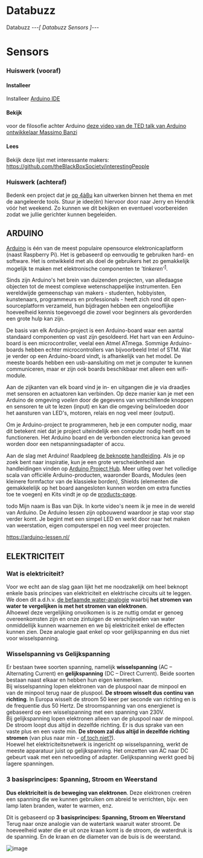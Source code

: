 # Databuzz
Databuzz
*---[ Databuzz Sensors ]---*

# Sensors

### Huiswerk (vooraf)
#### Installeer
Installeer [Arduino IDE](https://www.arduino.cc/en/Main/Software) 

#### Bekijk
voor de filosofie achter Arduino [deze 
video van de TED talk van Arduino ontwikkelaar Massimo Banzi](https://www.ted.com/talks/massimo_banzi_how_arduino_is_open_sourcing_imagination)

#### Lees
Bekijk deze lijst met interessante makers: https://github.com/theBlackBoxSociety/interestingPeople

### Huiswerk (achteraf)
Bedenk een project dat je [op 4à8u](http://fffff.at/speed-project/) kan uitwerken binnen het thema en met de aangeleerde tools.
Stuur je idee(ën) hiervoor door naar Jerry en Hendrik vóór het weekend. Zo kunnen we dit bekijken en eventueel voorbereiden zodat we jullie gerichter kunnen begeleiden.

## ARDUINO
[Arduino](https://www.arduino.cc/) is één van de meest populaire opensource elektronicaplatform (naast Raspberry Pi). Het is gebaseerd op eenvoudig te gebruiken hard- en software. Het is ontwikkeld met als doel de gebruikers het zo gemakkelijk mogelijk te maken met elektronische componenten te *'tinkeren'*<sup>[1](#myfootnote1)</sup>. 

Sinds  zijn Arduino's het brein  van duizenden projecten, van alledaagse objecten tot de meest complexe wetenschappelijke instrumenten. Een wereldwijde gemeenschap van makers - studenten, hobbyisten, kunstenaars, programmeurs en professionals - heeft zich rond dit open-sourceplatform verzameld, hun bijdragen hebben een ongelooflijke hoeveelheid kennis toegevoegd die zowel voor beginners als gevorderden een grote hulp kan zijn.

De basis van elk Arduino-project is een Arduino-board waar een aantal standaard componenten op vast zijn gesoldeerd. Het hart van een Arduino-board is een microcontroller, veelal een Atmel ATmega. Sommige Arduino-boards hebben echter microcontrollers van bijvoorbeeld Intel of STM. Wat je verder op een Arduino-board vindt, is afhankelijk van het model. De meeste boards hebben een usb-aansluiting om met je computer te kunnen communiceren, maar er zijn ook boards beschikbaar met alleen een wifi-module. 

Aan de zijkanten van elk board vind je in- en uitgangen die je via draadjes met sensoren en actuatoren kan verbinden. Op deze manier kan je met een Arduino de omgeving *voelen* door de gegevens van verschillende knoppen en sensoren te uit te lezen (input) en kan die omgeving beïnvloeden door het aansturen van LED's, motoren, relais en nog veel meer (output).

Om je Arduino-project te programmeren, heb je een computer nodig, maar dit betekent niet dat je project uiteindelijk een computer nodig heeft om te functioneren. Het Arduino board en de verbonden electronica kan gevoed worden door een netspanningsadapter of accu. 

<!--Arduino-boards kunnen ingangen uitlezen - licht op een sensor, een vinger op een knop of een Twitter-bericht, ... - en veranderen in een uitgang - een motor activeren, een LED aanzetten, iets online publiceren. Het programmeren van een Arduino-bord doe je door er een reeks instructies - een grogramma - naar de microcontroller op het bord te sturen. Hiervoor gebruik je de Arduino-programmeertaal (C++) en de Arduino IDE (gebaseerd op Processing). De Arduino-software is eenvoudig te gebruiken voor beginners, maar toch flexibel genoeg voor gevorderde gebruikers. Het werkt op Mac, Windows en Linux. -->

Aan de slag met Arduino! Raadpleeg [de beknopte handleiding](https://www.arduino.cc/en/Guide/HomePage). Als je op zoek bent naar inspiratie, kun je een grote verscheidenheid aan handleidingen vinden op [Arduino Project Hub](https://create.arduino.cc/projecthub). Meer uitleg over het volledige scala van officiële Arduino-producten, waaronder Boards, Modules (een kleinere formfactor van de klassieke borden), Shields (elementen die gemakkelelijk op het board aangesloten kunnen worden om extra functies toe te voegen) en Kits vindt je op de [products-page](https://www.arduino.cc/en/Main/Products).

todo
Mijn naam is Bas van Dijk. In korte video's neem ik je mee in de wereld van Arduino. De Arduino lessen zijn opbouwend waardoor je stap voor stap verder komt. Je begint met een simpel LED en werkt door naar het maken van weerstation, eigen computerspel en nog veel meer projecten.

https://arduino-lessen.nl/


## ELEKTRICITEIT

### Wat is elektriciteit?
Voor we echt aan de slag gaan lijkt het me noodzakelijk om heel beknopt enkele basis principes van elektriciteit en elektrische circuits uit te leggen. We doen dit a.d.h.v. [de befaamde water-analogie](https://www.google.com/search?q=water+analogy+electricity&rlz=1C5CHFA_enBE830BE830&tbm=isch&source=iu&ictx=1&fir=dbS3D2uaZhjOOM%253A%252CK4Myskr2OVtrnM%252C_&vet=1&usg=AI4_-kQxWQPlProSZBU7MdNqTABPfzF32Q&sa=X&ved=2ahUKEwjEpdu29_rgAhVEbFAKHZAUCI8Q9QEwC3oECAIQGg&cshid=1552336599334250#imgdii=M9M0PrqjM8GPjM:&imgrc=3SVFvWMRRCq-oM:&vet=1) waarbij **het stromen van water te vergelijken is met het stromen van elektronen**.     
Alhoewel deze vergelijking onvolkomen is is ze nuttig omdat er genoeg overeenkomsten zijn en onze zintuigen de verschijnselen van water onmiddellijk kunnen waarnemen en we bij elektriciteit enkel de effecten kunnen zien. Deze analogie gaat enkel op voor gelijkspanning en dus niet voor wisselspanning. 

### Wisselspanning vs Gelijkspanning    
Er bestaan twee soorten spanning, namelijk **wisselspanning** (AC – Alternating Current) en **gelijkspanning** (DC – Direct Current). Beide soorten bestaan naast elkaar en hebben hun eigen kenmerken.    
Bij wisselspanning lopen elektronen van de pluspool naar de minpool en van de minpool terug naar de pluspool. **De stroom wisselt dus continu van richting**. In Europa wisselt de stroom 50 keer per seconde van richting en is de frequentie dus 50 Hertz. De stroomspanning van ons energienet is gebaseerd op een  wisselspanning met een spanning van 230V.   
Bij gelijkspanning lopen elektronen alleen van de pluspool naar de minpool. De stroom loopt dus altijd in dezelfde richting. Er is dus sprake van een vaste plus en een vaste min. **De stroom zal dus altijd in dezelfde richting stromen** (van plus naar min - [of toch niet?](https://electronics.stackexchange.com/questions/181615/does-electrical-current-flow-from-positive-to-negative-or-negative-to-positive)).    
Hoewel het elektriciteitsnetwerk is ingericht op wisselspanning, werkt de meeste apparatuur juist op gelijkspanning. Het omzetten van AC naar DC gebeurt vaak met een netvoeding of adapter. Gelijkspanning werkt goed bij lagere spanningen.

### 3 basisprincipes: Spanning, Stroom en Weerstand
**Dus elektriciteit is de beweging van elektronen**. Deze elektronen creëren een spanning die we kunnen gebruiken om abreid te verrichten, bijv. een lamp laten branden, water te warmen, enz. 

Dit is gebaseerd op **3 basisprincipes:
Spanning, Stroom en Weerstand**    
Terug naar onze analogie van de watertank waaruit water stroomt. De hoeveelheid water die er uit onze kraan komt is de stroom, de waterdruk is de spanning. En de kraan en de diameter van de buis is de weerstand. 

![image](images/arduino/wateranalogie.jpg)
